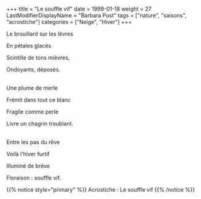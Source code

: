 +++
title = "Le souffle vif"
date = 1999-01-18
weight = 27
LastModifierDisplayName = "Barbara Post"
tags = ["nature", "saisons", "acrostiche"]
categories = ["Neige", "Hiver"]
+++

Le brouillard sur les lèvres

En pétales glacés

Scintille de tons mièvres,

Ondoyants, déposés.

 \
Une plume de merle

Frémit dans tout ce blanc

Fragile comme perle

Livre un chagrin troublant.

 \
Entre les pas du rêve

Voilà l'hiver furtif

Illuminé de brève

Floraison : souffle vif.

{{% notice style="primary" %}}
Acrostiche : Le souffle vif
{{% /notice %}}
